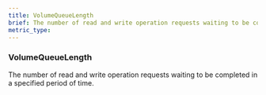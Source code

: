 ```yaml
---
title: VolumeQueueLength
brief: The number of read and write operation requests waiting to be completed in a specified period of time.
metric_type:
---
```

### VolumeQueueLength

The number of read and write operation requests waiting to be completed in a specified period of time.
